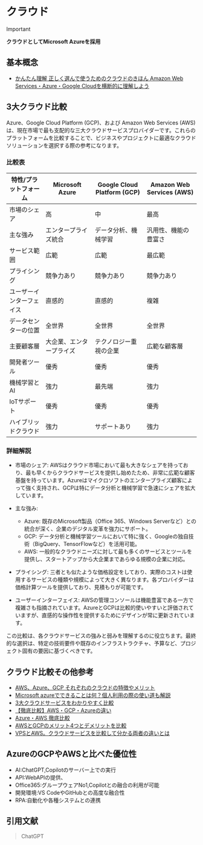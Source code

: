 # クラウド

> [!IMPORTANT]  
> **クラウドとしてMicrosoft Azureを採用**

## 基本概念

- [かんたん理解 正しく選んで使うためのクラウドのきほん Amazon Web Services・Azure・Google Cloudを横断的に理解しよう](https://www.amazon.co.jp/%E3%81%8B%E3%82%93%E3%81%9F%E3%82%93%E7%90%86%E8%A7%A3-%E6%AD%A3%E3%81%97%E3%81%8F%E9%81%B8%E3%82%93%E3%81%A7%E4%BD%BF%E3%81%86%E3%81%9F%E3%82%81%E3%81%AE%E3%82%AF%E3%83%A9%E3%82%A6%E3%83%89%E3%81%AE%E3%81%8D%E3%81%BB%E3%82%93-Amazon-Services%E3%83%BBAzure%E3%83%BBGoogle-Cloud%E3%82%92%E6%A8%AA%E6%96%AD%E7%9A%84%E3%81%AB%E7%90%86%E8%A7%A3%E3%81%97%E3%82%88%E3%81%86/dp/4839972753/ref=sr_1_5?__mk_ja_JP=%E3%82%AB%E3%82%BF%E3%82%AB%E3%83%8A&crid=PUET3K9M2P62&keywords=%E3%82%AF%E3%83%A9%E3%82%A6%E3%83%89&qid=1688738827&s=books&sprefix=%E3%82%AF%E3%83%A9%E3%82%A6%E3%83%89%2Cstripbooks%2C345&sr=1-5)

## 3大クラウド比較

Azure、Google Cloud Platform (GCP)、および Amazon Web Services (AWS) は、現在市場で最も支配的な三大クラウドサービスプロバイダーです。これらのプラットフォームを比較することで、ビジネスやプロジェクトに最適なクラウドソリューションを選択する際の参考になります。

### 比較表

| 特性/プラットフォーム      | Microsoft Azure        | Google Cloud Platform (GCP) | Amazon Web Services (AWS) |
|--------------------------|------------------------|-----------------------------|---------------------------|
| 市場のシェア           | 高                      | 中                           | 最高                      |
| 主な強み               | エンタープライズ統合     | データ分析、機械学習         | 汎用性、機能の豊富さ        |
| サービス範囲           | 広範                     | 広範                         | 最広範                    |
| プライシング           | 競争力あり                | 競争力あり                   | 競争力あり                |
| ユーザーインターフェイス | 直感的                   | 直感的                       | 複雑                      |
| データセンターの位置   | 全世界                   | 全世界                       | 全世界                    |
| 主要顧客層             | 大企業、エンタープライズ  | テクノロジー重視の企業       | 広範な顧客層               |
| 開発者ツール           | 優秀                     | 優秀                         | 優秀                      |
| 機械学習とAI           | 強力                     | 最先端                       | 強力                      |
| IoTサポート            | 優秀                     | 優秀                         | 優秀                      |
| ハイブリッドクラウド   | 強力                     | サポートあり                 | 強力                      |

### 詳細解説

- 市場のシェア: AWSはクラウド市場において最も大きなシェアを持っており、最も早くからクラウドサービスを提供し始めたため、非常に広範な顧客基盤を持っています。Azureはマイクロソフトのエンタープライズ顧客によって強く支持され、GCPは特にデータ分析と機械学習で急速にシェアを拡大しています。

- 主な強み:
  - Azure: 既存のMicrosoft製品（Office 365、Windows Serverなど）との統合が深く、企業のデジタル変革を強力にサポート。
  - GCP: データ分析と機械学習ツールにおいて特に強く、Googleの独自技術（BigQuery、TensorFlowなど）を活用可能。
  - AWS: 一般的なクラウドニーズに対して最も多くのサービスとツールを提供し、スタートアップから大企業まであらゆる規模の企業に対応。

- プライシング: 三者とも似たような価格設定をしており、実際のコストは使用するサービスの種類や規模によって大きく異なります。各プロバイダーは価格計算ツールを提供しており、見積もりが可能です。

- ユーザーインターフェイス: AWSの管理コンソールは機能豊富である一方で複雑さも指摘されています。AzureとGCPは比較的使いやすいと評価されていますが、直感的な操作性を提供するためにデザインが常に更新されています。

この比較は、各クラウドサービスの強みと弱みを理解するのに役立ちます。最終的な選択は、特定の技術要件や既存のインフラストラクチャ、予算など、プロジェクト固有の要因に基づくべきです。

## クラウド比較その他参考

- [AWS、Azure、GCP それぞれのクラウドの特徴やメリット](https://cloud-ace.jp/column/detail393/)
- [Microsoft azureでできることは何？個人利用の際の使い道も解説](https://itpropartners.com/blog/14277/)
- [3大クラウドサービスをわかりやすく比較](https://cloud-ace.jp/column/detail295/)
- [【徹底比較】AWS・GCP・Azureの違い](https://www.skillupai.com/blog/cloud-comparison/)
- [Azure・AWS 徹底比較](https://www.softbanktech.co.jp/special/blog/it-keyword/2022/0013/)
- [AWSとGCPのメリット4つとデメリットを比較](https://tenshoku-careerchange.jp/column/204/)
- [VPSとAWS。クラウドサービスを比較して分かる両者の違いとは](https://www.winserver.ne.jp/column/vps-aws_distinction/)

## AzureのGCPやAWSと比べた優位性

- AI:ChatGPT,Copilotのサーバー上での実行
- API:WebAPIの提供、
- Office365:グループウェアNo1,Copilotとの融合の利用が可能
- 開発環境:VS CodeやGitHubとの高度な融合性
- RPA:自動化や各種システムとの連携

## 引用文献

> ChatGPT  
